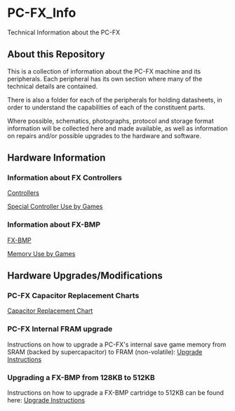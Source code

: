 # PC-FX_Info
Technical Information about the PC-FX


## About this Repository

This is a collection of information about the PC-FX machine and its peripherals.
Each peripheral has its own section where many of the technical details are contained.

There is also a folder for each of the peripherals for holding datasheets, in order to
understand the capabilities of each of the constituent parts.

Where possible, schematics, photographs, protocol and storage format information will be
collected here and made available, as well as information on repairs and/or possible upgrades
to the hardware and software.


## Hardware Information


### Information about FX Controllers

[Controllers](FX_Controllers/README.md)

[Special Controller Use by Games](FX_Controllers/Special_Controller_Use.md)


### Information about FX-BMP

[FX-BMP](FX-BMP/README.md)

[Memory Use by Games](FX-BMP/FX_Backup_Mem_Use.md)


## Hardware Upgrades/Modifications


### PC-FX Capacitor Replacement Charts

[Capacitor Replacement Chart](FX_Capacitor_chart.md)


### PC-FX Internal FRAM upgrade

Instructions on how to upgrade a PC-FX's internal save game memory from
SRAM (backed by supercapacitor) to FRAM (non-volatile):
[Upgrade Instructions](Internal_FRAM_Upgrade.md)


### Upgrading a FX-BMP from 128KB to 512KB

Instructions on how to upgrade a  FX-BMP cartridge to 512KB can be found here:
[Upgrade Instructions](FX-BMP_Upgrade.md)

